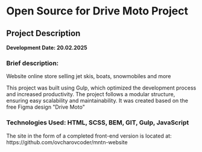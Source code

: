 <h1>Open Source for Drive Moto Project</h1>
<h2>Project Description</h2>
<b>Development Date: 20.02.2025</b>
<h3>Brief description:</h3>
<p>Website online store selling jet skis, boats, snowmobiles and more</p>
<p>This project was built using Gulp, which optimized the development process and increased productivity. The project follows a modular structure, ensuring easy scalability and maintainability. It was created based on the free Figma design "Drive Moto"</p>

<h3>Technologies Used: HTML, SCSS, BEM, GIT, Gulp, JavaScript</h3>

<p>The site in the form of a completed front-end version is located at: https://github.com/ovcharovcoder/mntn-website</p>
